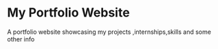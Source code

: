 # My Portfolio Website
 A portfolio website showcasing my projects ,internships,skills and some other info
